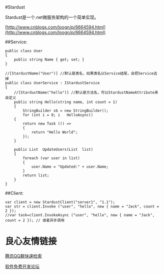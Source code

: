 #Stardust


Stardust是一个.net微服务架构的一个简单实现。


 [http://www.cnblogs.com/loogn/p/6664594.html](http://www.cnblogs.com/loogn/p/6664594.html) 

##Service:

```
public class User
{
    public string Name { get; set; }
}

//[StardustName("User")] //默认是类名，如果类名以Service结尾，会把Service去掉
public class UserService : IStardustService
{
    //[StardustName("hello")] //默认是方法名，可以StardustNameAttribute来自定义
    public string Hello(string name, int count = 1)
    {
        StringBuilder sb = new StringBuilder();
        for (int i = 0; i   HelloAsync()
    {
        return new Task (() =>
        {
            return "Hello World";
        });
    }

    public List  UpdateUsers(List  list)
    {
        foreach (var user in list)
        {
            user.Name = "Updated:" + user.Name;
        }
        return list;
    }
}

```

##Client:
```
var client = new StardustClient("server1", "1.1");
var str = client.Invoke ("user", "hello", new { name = "Jack", count = 2 });
//var task=client.InvokeAsync ("user", "hello", new { name = "Jack", count = 2 }); // 或者异步调用

```

 # 良心友情链接

[腾讯QQ群快速检索](http://u.720life.cn/s/8cf73f7c)

[软件免费开发论坛](http://u.720life.cn/s/bbb01dc0)